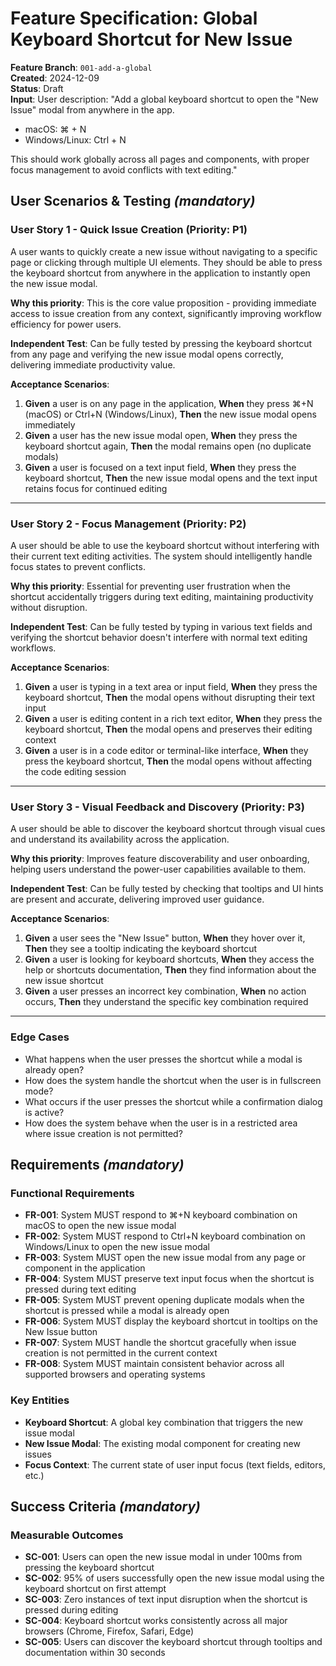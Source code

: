 # Feature Specification: Global Keyboard Shortcut for New Issue

**Feature Branch**: `001-add-a-global`  
**Created**: 2024-12-09  
**Status**: Draft  
**Input**: User description: "Add a global keyboard shortcut to open the \"New Issue\" modal from anywhere in the app.
- macOS: ⌘ + N
- Windows/Linux: Ctrl + N

This should work globally across all pages and components, with proper focus management to avoid conflicts with text editing."

## User Scenarios & Testing *(mandatory)*

<!--
  IMPORTANT: User stories MUST follow Constitution Principle I (User-First Design).
  Stories should be PRIORITIZED as user journeys ordered by business value.
  Each user story/journey must be INDEPENDENTLY TESTABLE - meaning if you implement just ONE of them,
  you should still have a viable MVP (Minimum Viable Product) that delivers standalone value.
  
  Assign priorities (P1, P2, P3, etc.) to each story, where P1 is the most critical.
  Think of each story as a standalone slice of functionality that can be:
  - Developed independently
  - Tested independently  
  - Deployed independently
  - Demonstrated to users independently
-->

### User Story 1 - Quick Issue Creation (Priority: P1)

A user wants to quickly create a new issue without navigating to a specific page or clicking through multiple UI elements. They should be able to press the keyboard shortcut from anywhere in the application to instantly open the new issue modal.

**Why this priority**: This is the core value proposition - providing immediate access to issue creation from any context, significantly improving workflow efficiency for power users.

**Independent Test**: Can be fully tested by pressing the keyboard shortcut from any page and verifying the new issue modal opens correctly, delivering immediate productivity value.

**Acceptance Scenarios**:

1. **Given** a user is on any page in the application, **When** they press ⌘+N (macOS) or Ctrl+N (Windows/Linux), **Then** the new issue modal opens immediately
2. **Given** a user has the new issue modal open, **When** they press the keyboard shortcut again, **Then** the modal remains open (no duplicate modals)
3. **Given** a user is focused on a text input field, **When** they press the keyboard shortcut, **Then** the new issue modal opens and the text input retains focus for continued editing

---

### User Story 2 - Focus Management (Priority: P2)

A user should be able to use the keyboard shortcut without interfering with their current text editing activities. The system should intelligently handle focus states to prevent conflicts.

**Why this priority**: Essential for preventing user frustration when the shortcut accidentally triggers during text editing, maintaining productivity without disruption.

**Independent Test**: Can be fully tested by typing in various text fields and verifying the shortcut behavior doesn't interfere with normal text editing workflows.

**Acceptance Scenarios**:

1. **Given** a user is typing in a text area or input field, **When** they press the keyboard shortcut, **Then** the modal opens without disrupting their text input
2. **Given** a user is editing content in a rich text editor, **When** they press the keyboard shortcut, **Then** the modal opens and preserves their editing context
3. **Given** a user is in a code editor or terminal-like interface, **When** they press the keyboard shortcut, **Then** the modal opens without affecting the code editing session

---

### User Story 3 - Visual Feedback and Discovery (Priority: P3)

A user should be able to discover the keyboard shortcut through visual cues and understand its availability across the application.

**Why this priority**: Improves feature discoverability and user onboarding, helping users understand the power-user capabilities available to them.

**Independent Test**: Can be fully tested by checking that tooltips and UI hints are present and accurate, delivering improved user guidance.

**Acceptance Scenarios**:

1. **Given** a user sees the "New Issue" button, **When** they hover over it, **Then** they see a tooltip indicating the keyboard shortcut
2. **Given** a user is looking for keyboard shortcuts, **When** they access the help or shortcuts documentation, **Then** they find information about the new issue shortcut
3. **Given** a user presses an incorrect key combination, **When** no action occurs, **Then** they understand the specific key combination required

---

### Edge Cases

- What happens when the user presses the shortcut while a modal is already open?
- How does the system handle the shortcut when the user is in fullscreen mode?
- What occurs if the user presses the shortcut while a confirmation dialog is active?
- How does the system behave when the user is in a restricted area where issue creation is not permitted?

## Requirements *(mandatory)*

### Functional Requirements

- **FR-001**: System MUST respond to ⌘+N keyboard combination on macOS to open the new issue modal
- **FR-002**: System MUST respond to Ctrl+N keyboard combination on Windows/Linux to open the new issue modal  
- **FR-003**: System MUST open the new issue modal from any page or component in the application
- **FR-004**: System MUST preserve text input focus when the shortcut is pressed during text editing
- **FR-005**: System MUST prevent opening duplicate modals when the shortcut is pressed while a modal is already open
- **FR-006**: System MUST display the keyboard shortcut in tooltips on the New Issue button
- **FR-007**: System MUST handle the shortcut gracefully when issue creation is not permitted in the current context
- **FR-008**: System MUST maintain consistent behavior across all supported browsers and operating systems

### Key Entities

- **Keyboard Shortcut**: A global key combination that triggers the new issue modal
- **New Issue Modal**: The existing modal component for creating new issues
- **Focus Context**: The current state of user input focus (text fields, editors, etc.)

## Success Criteria *(mandatory)*

### Measurable Outcomes

- **SC-001**: Users can open the new issue modal in under 100ms from pressing the keyboard shortcut
- **SC-002**: 95% of users successfully open the new issue modal using the keyboard shortcut on first attempt
- **SC-003**: Zero instances of text input disruption when the shortcut is pressed during editing
- **SC-004**: Keyboard shortcut works consistently across all major browsers (Chrome, Firefox, Safari, Edge)
- **SC-005**: Users can discover the keyboard shortcut through tooltips and documentation within 30 seconds

